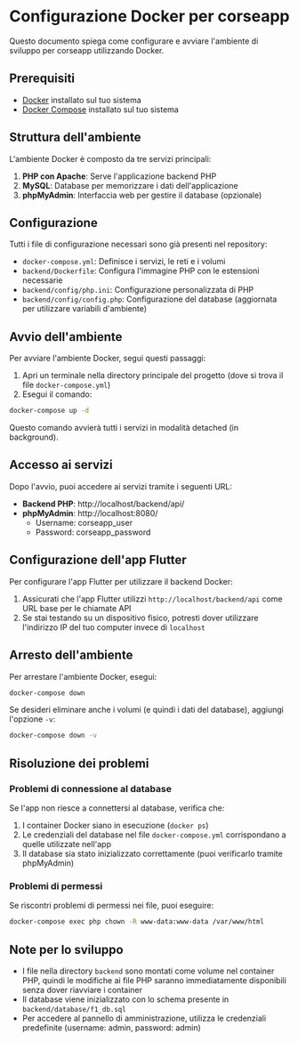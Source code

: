 # Configurazione Docker per corseapp

Questo documento spiega come configurare e avviare l'ambiente di sviluppo per corseapp utilizzando Docker.

## Prerequisiti

- [Docker](https://www.docker.com/products/docker-desktop/) installato sul tuo sistema
- [Docker Compose](https://docs.docker.com/compose/install/) installato sul tuo sistema

## Struttura dell'ambiente

L'ambiente Docker è composto da tre servizi principali:

1. **PHP con Apache**: Serve l'applicazione backend PHP
2. **MySQL**: Database per memorizzare i dati dell'applicazione
3. **phpMyAdmin**: Interfaccia web per gestire il database (opzionale)

## Configurazione

Tutti i file di configurazione necessari sono già presenti nel repository:

- `docker-compose.yml`: Definisce i servizi, le reti e i volumi
- `backend/Dockerfile`: Configura l'immagine PHP con le estensioni necessarie
- `backend/config/php.ini`: Configurazione personalizzata di PHP
- `backend/config/config.php`: Configurazione del database (aggiornata per utilizzare variabili d'ambiente)

## Avvio dell'ambiente

Per avviare l'ambiente Docker, segui questi passaggi:

1. Apri un terminale nella directory principale del progetto (dove si trova il file `docker-compose.yml`)
2. Esegui il comando:

```bash
docker-compose up -d
```

Questo comando avvierà tutti i servizi in modalità detached (in background).

## Accesso ai servizi

Dopo l'avvio, puoi accedere ai servizi tramite i seguenti URL:

- **Backend PHP**: http://localhost/backend/api/
- **phpMyAdmin**: http://localhost:8080/
  - Username: corseapp_user
  - Password: corseapp_password

## Configurazione dell'app Flutter

Per configurare l'app Flutter per utilizzare il backend Docker:

1. Assicurati che l'app Flutter utilizzi `http://localhost/backend/api` come URL base per le chiamate API
2. Se stai testando su un dispositivo fisico, potresti dover utilizzare l'indirizzo IP del tuo computer invece di `localhost`

## Arresto dell'ambiente

Per arrestare l'ambiente Docker, esegui:

```bash
docker-compose down
```

Se desideri eliminare anche i volumi (e quindi i dati del database), aggiungi l'opzione `-v`:

```bash
docker-compose down -v
```

## Risoluzione dei problemi

### Problemi di connessione al database

Se l'app non riesce a connettersi al database, verifica che:

1. I container Docker siano in esecuzione (`docker ps`)
2. Le credenziali del database nel file `docker-compose.yml` corrispondano a quelle utilizzate nell'app
3. Il database sia stato inizializzato correttamente (puoi verificarlo tramite phpMyAdmin)

### Problemi di permessi

Se riscontri problemi di permessi nei file, puoi eseguire:

```bash
docker-compose exec php chown -R www-data:www-data /var/www/html
```

## Note per lo sviluppo

- I file nella directory `backend` sono montati come volume nel container PHP, quindi le modifiche ai file PHP saranno immediatamente disponibili senza dover riavviare i container
- Il database viene inizializzato con lo schema presente in `backend/database/f1_db.sql`
- Per accedere al pannello di amministrazione, utilizza le credenziali predefinite (username: admin, password: admin)